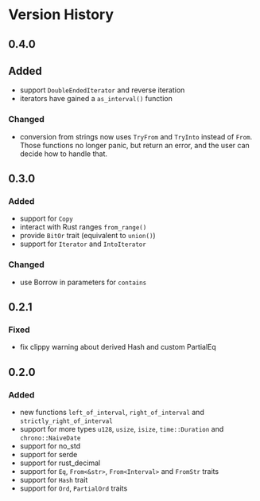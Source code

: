 # Version History

## 0.4.0
## Added
 - support `DoubleEndedIterator` and reverse iteration
 - iterators have gained a `as_interval()` function
### Changed
 - conversion from strings now uses `TryFrom` and `TryInto` instead of `From`.
   Those functions no longer panic, but return an error, and the user can
   decide how to handle that.

## 0.3.0
### Added
 - support for `Copy`
 - interact with Rust ranges `from_range()`
 - provide `BitOr` trait (equivalent to `union()`)
 - support for `Iterator` and `IntoIterator`
### Changed
 - use Borrow in parameters for `contains`

## 0.2.1
### Fixed
 - fix clippy warning about derived Hash and custom PartialEq

## 0.2.0
### Added
 - new functions `left_of_interval`, `right_of_interval`
   and `strictly_right_of_interval`
 - support for more types `u128`, `usize`, `isize`, `time::Duration` and
   `chrono::NaiveDate`
 - support for no_std
 - support for serde
 - support for rust_decimal
 - support for `Eq`, `From<&str>`, `From<Interval>` and `FromStr` traits
 - support for `Hash` trait
 - support for `Ord`, `PartialOrd` traits
